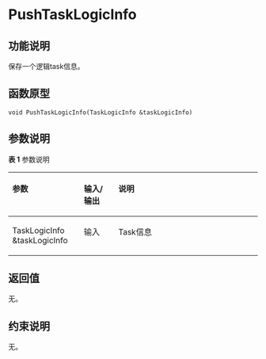 # PushTaskLogicInfo<a name="ZH-CN_TOPIC_0000002031186625"></a>

## 功能说明<a name="zh-cn_topic_0000001963534821_section307mcpsimp"></a>

保存一个逻辑task信息。

## 函数原型<a name="zh-cn_topic_0000001963534821_section304mcpsimp"></a>

```
void PushTaskLogicInfo(TaskLogicInfo &taskLogicInfo)
```

## 参数说明<a name="zh-cn_topic_0000001963534821_section310mcpsimp"></a>

**表 1**  参数说明

<a name="zh-cn_topic_0000001963534821_table312mcpsimp"></a>
<table><thead align="left"><tr id="zh-cn_topic_0000001963534821_row319mcpsimp"><th class="cellrowborder" valign="top" width="28.71%" id="mcps1.2.4.1.1"><p id="zh-cn_topic_0000001963534821_p321mcpsimp"><a name="zh-cn_topic_0000001963534821_p321mcpsimp"></a><a name="zh-cn_topic_0000001963534821_p321mcpsimp"></a>参数</p>
</th>
<th class="cellrowborder" valign="top" width="13.86%" id="mcps1.2.4.1.2"><p id="zh-cn_topic_0000001963534821_p323mcpsimp"><a name="zh-cn_topic_0000001963534821_p323mcpsimp"></a><a name="zh-cn_topic_0000001963534821_p323mcpsimp"></a>输入/输出</p>
</th>
<th class="cellrowborder" valign="top" width="57.43000000000001%" id="mcps1.2.4.1.3"><p id="zh-cn_topic_0000001963534821_p325mcpsimp"><a name="zh-cn_topic_0000001963534821_p325mcpsimp"></a><a name="zh-cn_topic_0000001963534821_p325mcpsimp"></a>说明</p>
</th>
</tr>
</thead>
<tbody><tr id="zh-cn_topic_0000001963534821_row327mcpsimp"><td class="cellrowborder" valign="top" width="28.71%" headers="mcps1.2.4.1.1 "><p id="zh-cn_topic_0000001963534821_p329mcpsimp"><a name="zh-cn_topic_0000001963534821_p329mcpsimp"></a><a name="zh-cn_topic_0000001963534821_p329mcpsimp"></a>TaskLogicInfo &amp;taskLogicInfo</p>
</td>
<td class="cellrowborder" valign="top" width="13.86%" headers="mcps1.2.4.1.2 "><p id="zh-cn_topic_0000001963534821_p331mcpsimp"><a name="zh-cn_topic_0000001963534821_p331mcpsimp"></a><a name="zh-cn_topic_0000001963534821_p331mcpsimp"></a>输入</p>
</td>
<td class="cellrowborder" valign="top" width="57.43000000000001%" headers="mcps1.2.4.1.3 "><p id="zh-cn_topic_0000001963534821_p333mcpsimp"><a name="zh-cn_topic_0000001963534821_p333mcpsimp"></a><a name="zh-cn_topic_0000001963534821_p333mcpsimp"></a>Task信息</p>
</td>
</tr>
</tbody>
</table>

## 返回值<a name="zh-cn_topic_0000001963534821_section334mcpsimp"></a>

无。

## 约束说明<a name="zh-cn_topic_0000001963534821_section337mcpsimp"></a>

无。

